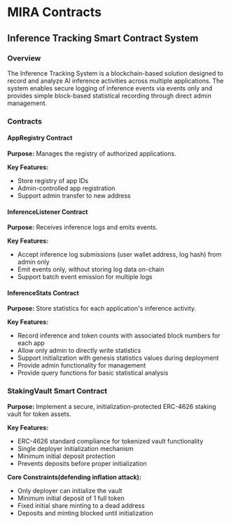 # MIRA Contracts

## Inference Tracking Smart Contract System

### Overview

The Inference Tracking System is a blockchain-based solution designed to record and analyze AI inference activities across multiple applications. The system enables secure logging of inference events via events only and provides simple block-based statistical recording through direct admin management.

### Contracts

#### AppRegistry Contract

**Purpose:** Manages the registry of authorized applications.

**Key Features:**

- Store registry of app IDs
- Admin-controlled app registration
- Support admin transfer to new address

#### InferenceListener Contract

**Purpose:** Receives inference logs and emits events.

**Key Features:**

- Accept inference log submissions (user wallet address, log hash) from admin only
- Emit events only, without storing log data on-chain
- Support batch event emission for multiple logs

#### InferenceStats Contract

**Purpose:** Store statistics for each application's inference activity.

**Key Features:**

- Record inference and token counts with associated block numbers for each app
- Allow only admin to directly write statistics
- Support initialization with genesis statistics values during deployment
- Provide admin functionality for management
- Provide query functions for basic statistical analysis

### StakingVault Smart Contract
**Purpose:** Implement a secure, initialization-protected ERC-4626 staking vault for token assets.

**Key Features:**

- ERC-4626 standard compliance for tokenized vault functionality
- Single deployer initialization mechanism
- Minimum initial deposit protection
- Prevents deposits before proper initialization

**Core Constraints(defending inflation attack):**

- Only deployer can initialize the vault
- Minimum initial deposit of 1 full token
- Fixed initial share minting to a dead address
- Deposits and minting blocked until initialization

